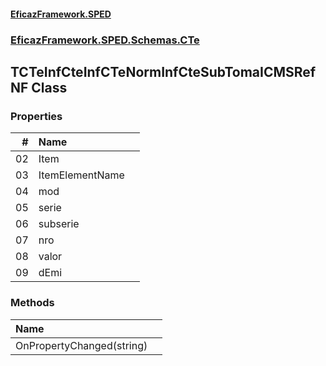 #### [EficazFramework.SPED](EficazFrameworkSPED.md 'EficazFramework SPED')
### [EficazFramework.SPED.Schemas.CTe](EficazFramework.SPED.Schemas.CTe.md 'EficazFramework.SPED.Schemas.CTe')

## TCTeInfCteInfCTeNormInfCteSubTomaICMSRefNF Class
### Properties

| # | Name | |
| ---: | :--- | :--- |
| 02 | Item |  |
| 03 | ItemElementName |  |
| 04 | mod |  |
| 05 | serie |  |
| 06 | subserie |  |
| 07 | nro |  |
| 08 | valor |  |
| 09 | dEmi |  |
### Methods

| Name | |
| :--- | :--- |
| OnPropertyChanged(string) |  |
